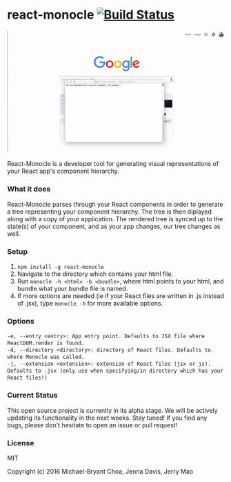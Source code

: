 # react-monocle [![Build Status](https://travis-ci.org/team-gryff/react-monocle.svg?branch=master)](https://travis-ci.org/team-gryff/react-monocle)

<img src="demo.gif" width="600"/>

React-Monocle is a developer tool for generating visual representations of your React app's component hierarchy.

### What it does
React-Monocle parses through your React components in order to generate a tree representing your component hierarchy. 
The tree is then diplayed along with a copy of your application. 
The rendered tree is synced up to the state(s) of your component, and as your app changes, our tree changes as well. 

### Setup
1. ```npm install -g react-monocle```
2. Navigate to the directory which contains your html file.
3. Run ```monocle -h <html> -b <bundle>```, where html points to your html, and bundle what your bundle file is named.
4. If more options are needed (ie if your React files are written in .js instead of .jsx), type ```monocle -h``` for more available options.

### Options
```
-e, --entry <entry>: App entry point. Defaults to JSX file where ReactDOM.render is found.
-d, --directory <directory>: directory of React files. Defaults to where Monocle was called.
-j, --extension <extension>: extension of React files (jsx or js). Defaults to .jsx (only use when specifying/in directory which has your React files!)
```

### Current Status
This open source project is currently in its alpha stage.  We will be actively updating its functionality in the next weeks.  Stay tuned!
If you find any bugs, please don't hesitate to open an issue or pull request!

### License
MIT

Copyright (c) 2016 Michael-Bryant Choa, Jenna Davis, Jerry Mao
